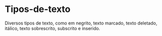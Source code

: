 # Tipos-de-texto
Diversos tipos de texto, como em negrito, texto marcado, texto deletado, itálico, texto sobrescrito, subscrito e inserido.
